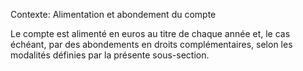 Contexte: Alimentation et abondement du compte

Le compte est alimenté en euros au titre de chaque année et, le cas échéant, par des abondements en droits complémentaires, selon les modalités définies par la présente sous-section.